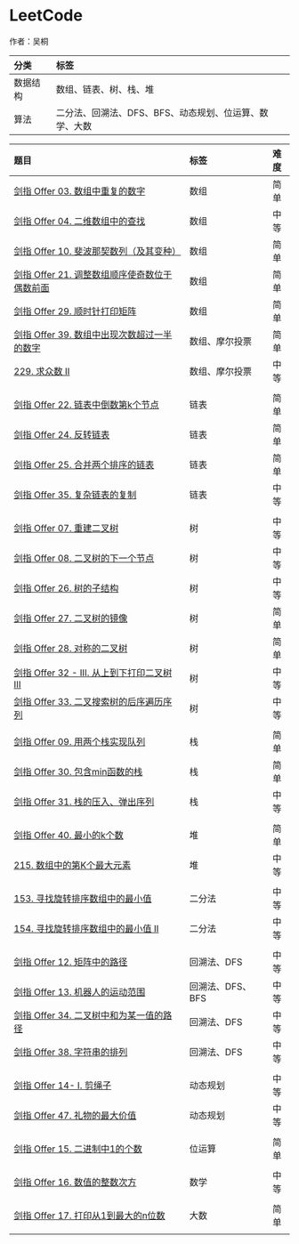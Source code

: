 # LeetCode

作者：吴桐

| 分类     | 标签                                                   |
| :------- | :----------------------------------------------------- |
| 数据结构 | 数组、链表、树、栈、堆                                 |
| 算法     | 二分法、回溯法、DFS、BFS、动态规划、位运算、数学、大数 |

| 题目                                                         | 标签             | 难度 |
| :----------------------------------------------------------- | :--------------- | :--: |
| [剑指 Offer 03. 数组中重复的数字](https://github.com/WTongStudio/LeetCode/blob/master/数据结构/数组/剑指%20Offer%2003.%20数组中重复的数字.md) | 数组             | 简单 |
| [剑指 Offer 04. 二维数组中的查找](https://github.com/WTongStudio/LeetCode/blob/master/数据结构/数组/剑指%20Offer%2004.%20二维数组中的查找.md) | 数组             | 中等 |
| [剑指 Offer 10. 斐波那契数列（及其变种）](https://github.com/WTongStudio/LeetCode/blob/master/数据结构/数组/剑指%20Offer%2010.%20斐波那契数列（及其变种）.md) | 数组             | 简单 |
| [剑指 Offer 21. 调整数组顺序使奇数位于偶数前面](https://github.com/WTongStudio/LeetCode/blob/master/数据结构/数组/剑指%20Offer%2021.%20调整数组顺序使奇数位于偶数前面.md) | 数组             | 简单 |
| [剑指 Offer 29. 顺时针打印矩阵](https://github.com/WTongStudio/LeetCode/blob/master/数据结构/数组/剑指%20Offer%2029.%20顺时针打印矩阵.md) | 数组             | 简单 |
| [剑指 Offer 39. 数组中出现次数超过一半的数字](https://github.com/WTongStudio/LeetCode/blob/master/数据结构/数组/剑指%20Offer%2039.%20数组中出现次数超过一半的数字.md) | 数组、摩尔投票   | 简单 |
| [229. 求众数 II](https://github.com/WTongStudio/LeetCode/blob/master/数据结构/数组/229.%20求众数%20II.md) | 数组、摩尔投票   | 中等 |
|                                                              |                  |      |
| [剑指 Offer 22. 链表中倒数第k个节点](https://github.com/WTongStudio/LeetCode/blob/master/数据结构/链表/剑指%20Offer%2022.%20链表中倒数第k个节点.md) | 链表             | 简单 |
| [剑指 Offer 24. 反转链表](https://github.com/WTongStudio/LeetCode/blob/master/数据结构/链表/剑指%20Offer%2024.%20反转链表.md) | 链表             | 简单 |
| [剑指 Offer 25. 合并两个排序的链表](https://github.com/WTongStudio/LeetCode/blob/master/数据结构/链表/剑指%20Offer%2025.%20合并两个排序的链表.md) | 链表             | 简单 |
| [剑指 Offer 35. 复杂链表的复制](https://github.com/WTongStudio/LeetCode/blob/master/数据结构/链表/剑指%20Offer%2035.%20复杂链表的复制.md) | 链表             | 中等 |
|                                                              |                  |      |
| [剑指 Offer 07. 重建二叉树](https://github.com/WTongStudio/LeetCode/blob/master/数据结构/树/剑指%20Offer%2007.%20重建二叉树.md) | 树               | 中等 |
| [剑指 Offer 08. 二叉树的下一个节点](https://github.com/WTongStudio/LeetCode/blob/master/数据结构/树/剑指%20Offer%2008.%20二叉树的下一个节点.md) | 树               | 中等 |
| [剑指 Offer 26. 树的子结构](https://github.com/WTongStudio/LeetCode/blob/master/数据结构/树/剑指%20Offer%2026.%20树的子结构.md) | 树               | 中等 |
| [剑指 Offer 27. 二叉树的镜像](https://github.com/WTongStudio/LeetCode/blob/master/数据结构/树/剑指%20Offer%2027.%20二叉树的镜像.md) | 树               | 简单 |
| [剑指 Offer 28. 对称的二叉树](https://github.com/WTongStudio/LeetCode/blob/master/数据结构/树/剑指%20Offer%2028.%20对称的二叉树.md) | 树               | 简单 |
| [剑指 Offer 32 - III. 从上到下打印二叉树 III](https://github.com/WTongStudio/LeetCode/blob/master/数据结构/树/剑指%20Offer%2032%20-%20III.%20从上到下打印二叉树%20III.md) | 树               | 中等 |
| [剑指 Offer 33. 二叉搜索树的后序遍历序列](https://github.com/WTongStudio/LeetCode/blob/master/数据结构/树/剑指%20Offer%2033.%20二叉搜索树的后序遍历序列.md) | 树               | 中等 |
|                                                              |                  |      |
| [剑指 Offer 09. 用两个栈实现队列](https://github.com/WTongStudio/LeetCode/blob/master/数据结构/栈/剑指%20Offer%2009.%20用两个栈实现队列.md) | 栈               | 简单 |
| [剑指 Offer 30. 包含min函数的栈](https://github.com/WTongStudio/LeetCode/blob/master/数据结构/栈/剑指%20Offer%2030.%20包含min函数的栈.md) | 栈               | 简单 |
| [剑指 Offer 31. 栈的压入、弹出序列](https://github.com/WTongStudio/LeetCode/blob/master/数据结构/栈/剑指%20Offer%2031.%20栈的压入、弹出序列.md) | 栈               | 中等 |
|                                                              |                  |      |
| [剑指 Offer 40. 最小的k个数](https://github.com/WTongStudio/LeetCode/blob/master/数据结构/堆/剑指%20Offer%2040.%20最小的k个数.md) | 堆               | 简单 |
| [215. 数组中的第K个最大元素](https://github.com/WTongStudio/LeetCode/blob/master/数据结构/堆/215.%20数组中的第K个最大元素.md) | 堆               | 中等 |
|                                                              |                  |      |
| [153. 寻找旋转排序数组中的最小值](https://github.com/WTongStudio/LeetCode/blob/master/算法/二分法/153.%20寻找旋转排序数组中的最小值.md) | 二分法           | 中等 |
| [154. 寻找旋转排序数组中的最小值 II](https://github.com/WTongStudio/LeetCode/blob/master/算法/二分法/153.%20寻找旋转排序数组中的最小值.md) | 二分法           | 中等 |
|                                                              |                  |      |
| [剑指 Offer 12. 矩阵中的路径](https://github.com/WTongStudio/LeetCode/blob/master/算法/回溯法/剑指%20Offer%2012.%20矩阵中的路径.md) | 回溯法、DFS      | 中等 |
| [剑指 Offer 13. 机器人的运动范围](https://github.com/WTongStudio/LeetCode/blob/master/算法/回溯法/剑指%20Offer%2013.%20机器人的运动范围.md) | 回溯法、DFS、BFS | 中等 |
| [剑指 Offer 34. 二叉树中和为某一值的路径](https://github.com/WTongStudio/LeetCode/blob/master/算法/回溯法/剑指%20Offer%2034.%20二叉树中和为某一值的路径.md) | 回溯法、DFS      | 中等 |
| [剑指 Offer 38. 字符串的排列](https://github.com/WTongStudio/LeetCode/blob/master/算法/回溯法/剑指%20Offer%2038.%20字符串的排列.md) | 回溯法、DFS      | 中等 |
|                                                              |                  |      |
| [剑指 Offer 14- I. 剪绳子](https://github.com/WTongStudio/LeetCode/blob/master/算法/动态规划/剑指%20Offer%2014-%20I.%20剪绳子.md) | 动态规划         | 中等 |
| [剑指 Offer 47. 礼物的最大价值](https://github.com/WTongStudio/LeetCode/blob/master/算法/动态规划/剑指%20Offer%2047.%20礼物的最大价值.md) | 动态规划         | 中等 |
|                                                              |                  |      |
| [剑指 Offer 15. 二进制中1的个数](https://github.com/WTongStudio/LeetCode/blob/master/算法/位运算/剑指%20Offer%2015.%20二进制中1的个数.md) | 位运算           | 简单 |
|                                                              |                  |      |
| [剑指 Offer 16. 数值的整数次方](https://github.com/WTongStudio/LeetCode/blob/master/算法/数学/剑指%20Offer%2016.%20数值的整数次方.md) | 数学             | 中等 |
|                                                              |                  |      |
| [剑指 Offer 17. 打印从1到最大的n位数](https://github.com/WTongStudio/LeetCode/blob/master/算法/大数/剑指%20Offer%2017.%20打印从1到最大的n位数.md) | 大数             | 简单 |
|                                                              |                  |      |

